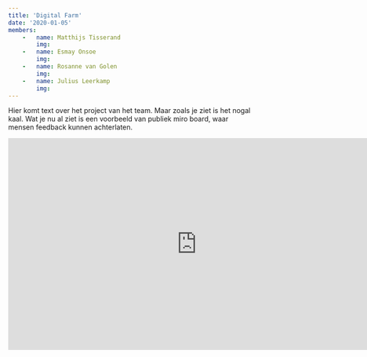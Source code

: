 ```yaml
---
title: 'Digital Farm'
date: '2020-01-05'
members:
    -   name: Matthijs Tisserand
        img:
    -   name: Esmay Onsoe
        img:
    -   name: Rosanne van Golen
        img:
    -   name: Julius Leerkamp
        img: 
---
```


Hier komt text over het project van het team. Maar zoals je ziet is het nogal kaal. Wat je nu al ziet is een voorbeeld van publiek miro board, waar mensen feedback kunnen achterlaten.

<iframe width="768" height="432" src="https://miro.com/app/live-embed/o9J_lbs9kmU=/?moveToViewport=-813,-457,1625,913" frameBorder="0" scrolling="no" allowFullScreen></iframe>
